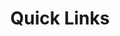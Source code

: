 ---
title: Quick Links
routable: false
taxonomy:
  tag: links
items:
  - headline: Quick Links
    byline:
      text: >
        Choose <i>Sidebar Left</i> for Quick Links and FAQs.
        On Mobile this section sits above page content.
    type: list-disc
    links:
      - text: Sidebar Left
        url: /sidebars/sidebar-left
        description: This description is optional.
      - text: Sidebar Right
        url: /sidebars/sidebar-right
        # description: Another descriptive text
      - text: An entry without a link
        description: Just in case you need the sidebar for something else.
  - headline: list-decimal
    type: list-decimal
    byline:
      text: >
        Example of a step-by-step tutorial.
    links:
      - # url: '#'
        text: "Decide you're hungry"
        description: |
          But discover the fridge is empty.
      - url: '#'
        text: Steal an egg
        description: |
          Move like a fox and don't get caught.
      - url: '#'
        text: Make an omelette
        description: |
          Bon Appétit!
  - headline: list-none
    type: list-none
    links:
      - url: '#'
        text: First Pellentesque lectus gravida blandit
        description: |
          Maecenas vitae congue pharetra ipsum
      - url: '#'
        text: Second ipsum
        description: |
          Maecenas vitae orci feugiat pharetra 
      - url: '#'
        text: Third Phasellus nibh congue
        description: |
          Maecenas vitae orci feugiat pharetra
---